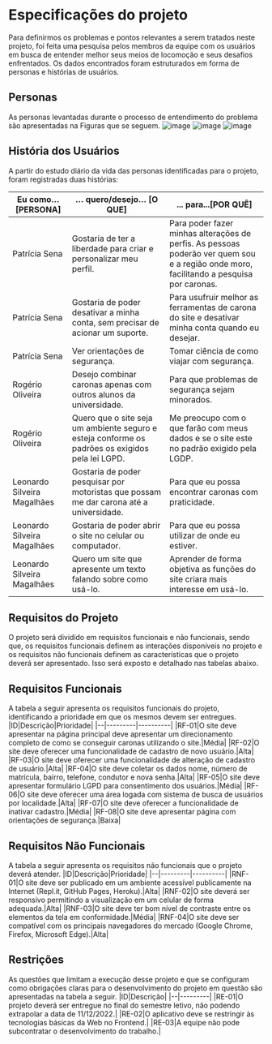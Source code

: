 #	Especificações do projeto
Para definirmos os problemas e pontos relevantes a serem tratados neste projeto, foi feita uma pesquisa pelos membros da equipe com os usuários em busca de entender melhor seus meios de locomoção e seus desafios enfrentados. Os dados encontrados foram estruturados em forma de personas e histórias de usuários.
##	Personas
As personas levantadas durante o processo de entendimento do problema são apresentadas na Figuras que se seguem.
![image](https://user-images.githubusercontent.com/114882542/194776056-f17c7981-c16b-400a-a1b4-434facd3d90c.png)
![image](https://user-images.githubusercontent.com/114882542/194776073-8a396b27-c557-46cb-9e8d-1a3a805e4eb9.png)
![image](https://user-images.githubusercontent.com/114882542/194776084-0bc9a2da-a1b7-4eb4-954f-f8499e581513.png)
## História dos Usuários
A partir do estudo diário da vida das personas identificadas para o projeto, foram registradas duas histórias:

|Eu como… [PERSONA]| … quero/desejo… [O QUE]|... para...[POR QUÊ]|
|------------------|------------------------|--------------------|
|Patrícia Sena|Gostaria de ter a liberdade para criar e personalizar meu perfil.|Para poder fazer minhas alterações de perfis. As pessoas poderão ver quem sou e a região onde moro, facilitando a pesquisa por caronas.|
|Patrícia Sena|Gostaria de poder desativar a minha conta, sem precisar de acionar um suporte.|Para usufruir melhor as ferramentas de carona do site e desativar minha conta quando eu desejar.|
|Patrícia Sena|Ver orientações de segurança.|Tomar ciência de como viajar com segurança.|
|Rogério Oliveira|Desejo combinar caronas apenas com outros alunos da universidade.|Para que problemas de segurança sejam minorados.|
|Rogério Oliveira|Quero que o site seja um ambiente seguro e esteja conforme os padrões os exigidos pela lei LGPD.|Me preocupo com o que farão com meus dados e se o site este no padrão exigido pela LGDP.|
|Leonardo Silveira Magalhães|Gostaria de poder pesquisar por motoristas que possam me dar carona até a universidade.|Para que eu possa encontrar caronas com praticidade.|
|Leonardo Silveira Magalhães|Gostaria de poder abrir o site no celular ou computador.|Para que eu possa utilizar de onde eu estiver.|
|Leonardo Silveira Magalhães|Quero um site que apresente um texto falando sobre como usá-lo.|Aprender de forma objetiva as funções do site criara mais interesse em usá-lo.|
##	Requisitos do Projeto
O projeto será dividido em requisitos funcionais e não funcionais, sendo que, os requisitos funcionais definem as interações disponíveis no projeto e os requisitos não funcionais definem as características que o projeto deverá ser apresentado. Isso será exposto e detalhado nas tabelas abaixo.
##	Requisitos Funcionais
A tabela a seguir apresenta os requisitos funcionais do projeto, identificando a prioridade em que os mesmos devem ser entregues.
|ID|Descrição|Prioridade|
|--|---------|----------|
|RF-01|O site deve apresentar na página principal deve apresentar um direcionamento completo de como se conseguir caronas utilizando o site.|Média|
|RF-02|O site deve oferecer uma funcionalidade de cadastro de novo usuário.|Alta|
|RF-03|O site deve oferecer uma funcionalidade de alteração de cadastro de usuário.|Alta|
|RF-04|O site deve coletar os dados nome, número de matrícula, bairro, telefone, condutor e nova senha.|Alta|
|RF-05|O site deve apresentar formulário LGPD para consentimento dos usuários.|Média|
|RF-06|O site deve oferecer uma área logada com sistema de busca de usuários por localidade.|Alta|
|RF-07|O site deve oferecer a funcionalidade de inativar cadastro.|Média|
|RF-08|O site deve apresentar página com orientações de segurança.|Baixa|
##	Requisitos Não Funcionais
A tabela a seguir apresenta os requisitos não funcionais que o projeto deverá atender.
|ID|Descrição|Prioridade|
|--|---------|----------|
|RNF-01|O site deve ser publicado em um ambiente acessível publicamente na Internet (Repl.it, GitHub Pages, Heroku).|Alta|
|RNF-02|O site deverá ser responsivo permitindo a visualização em um celular de forma adequada.|Alta|
|RNF-03|O site deve ter bom nível de contraste entre os elementos da tela em conformidade.|Média|
|RNF-04|O site deve ser compatível com os principais navegadores do mercado (Google Chrome, Firefox, Microsoft Edge).|Alta|
##	Restrições
As questões que limitam a execução desse projeto e que se configuram como obrigações claras para o desenvolvimento do projeto em questão são apresentadas na tabela a seguir.
|ID|Descrição|
|--|---------|
|RE-01|O projeto deverá ser entregue no final do semestre letivo, não podendo extrapolar a data de 11/12/2022.|
|RE-02|O aplicativo deve se restringir às tecnologias básicas da Web no Frontend.|
|RE-03|A equipe não pode subcontratar o desenvolvimento do trabalho.|

